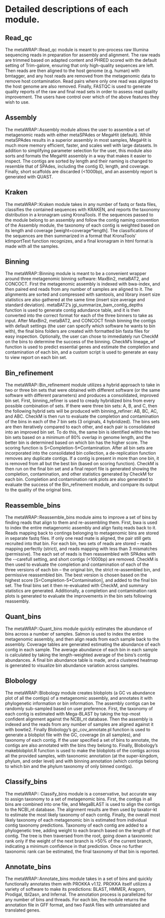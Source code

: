# Detailed descriptions of each module.

  ## Read_qc
  The metaWRAP::Read_qc module is meant to pre-process raw Illumina sequencing reads in preparation for assembly and alignment. The raw reads are trimmed based on adapted content and PHRED scored with the default setting of Trim-galore, ensuring that only high-quality sequences are left. Then reads are then aligned to the host genome (e.g. human) with bmtagger, and any host reads are removed from the metagenomic data to remove host contamination. Read pairs where only one read was aligned to the host genome are also removed. Finally, FASTQC is used to generate quality reports of the raw and final read sets in order to assess read quality improvement. The users have control over which of the above features they wish to use. 
	
  ## Assembly
  The metaWRAP::Assembly module allows the user to assemble a set of metagenomic reads with either metaSPAdes or MegaHit (default). While metaSPAdes results in a superior assembly in most samples, MegaHit is much more memory efficient, faster, and scales well with large datasets.  In addition to simplifying parameter selection for the user, this module also sorts and formats the MegaHit assembly in a way that makes it easier to inspect. The contigs are sorted by length and their naming is changed to resemble that of SPAdes, including the contig ID, length, and coverage. Finally, short scaffolds are discarded (<1000bp), and an assembly report is generated with QUAST. 
	
  ## Kraken
  The metaWRAP::Kraken module takes in any number of fastq or fasta files, classifies the contained sequences with KRAKEN, and reports the taxonomy distribution in a kronagram using KronaTools. If the sequences passed to the module belong to an assembly and follow the contig naming convention of the Assembly module, the taxonomy of each contig is weighted based on its length and coverage [weight=coverage*length]. The classifications of the sequences are then summarized in a format that KronaTools’ ktImportText function recognizes, and a final kronagram in html format is made with all the samples.
	
  ## Binning
  The metaWRAP::Binning module is meant to be a convenient wrapper around three metagenomic binning software: MaxBin2, metaBAT2, and CONCOCT. First the metagenomic assembly is indexed with bwa-index, and then paired end reads from any number of samples are aligned to it. The alignments are sorted and compressed with samtools, and library insert size statistics are also gathered at the same time (insert size average and standard deviation). metaBAT2’s jgi_summarize_bam_contig_depths function is used to generate contig adundance table, and it is then converted into the correct format for each of the three binners to take as input. After MaxBin2, metaBAT2, and CONCOCT finish binning the contigs with default settings (the user can specify which software he wants to bin with), the final bins folders are created with formatted bin fasta files for easy inspection. Optionally, the user can chose to immediately run CheckM on the bins to determine the success of the binning. CheckM’s lineage_wf function is used to predict essential genes and estimate the completion and contamination of each bin, and a custom script is used to generate an easy to view report on each bin set. 
	
  ## Bin_refinement
  The metaWRAP::Bin_refinement module utilizes a hybrid approach to take in two or three bin sets that were obtained with different software (or the same software with different parameters) and produces a consolidated, improved bin set. First, binning_refiner is used to cready hybridized bins from every possible combination of sets. If there were three bin sets: A, B, and C, then the following hybrid sets will be produced with binning_refiner: AB, BC, AC, and ABC. CheckM is then run to evaluate the completion and contamination of the bins in each of the 7 bin sets (3 originals, 4 hybridized). The bins sets are then iteratively compared to each other, and each pair is consolidated into an improved bin set. To do this, the same bin is identified within the two bin sets based on a minimum of 80% overlap in genome length, and the better bin is determined based on which bin has the higher score. The scoring function is S=Completion-5*Contamination. After all bin sets are incorporated into the consolidated bin collection, a de-replication function removes any duplicate contigs. If a contig is present in more than one bin, it is removed from all but the best bin (based on scoring function). CheckM is then run on the final bin set and a final report file is generated showing the completion, contamination, and other statistics generated by CheckM for each bin. Completion and contamination rank plots are also generated to evaluate the success of the Bin_refinement module, and compare its output to the quality of the original bins.
	
  ## Reassemble_bins
  The metaWRAP::Reassemble_bins module aims to improve a set of bins by finding reads that align to them and re-assembling them. First, bwa is used to index the entire metagenomic assembly and align fastq reads back to it. Reads mapping back to contings belonging to metagenomic bins are stored in separate fastq files. If only one read mate is aligned, the pair still gets recruited into that bin. For each bin, two sets of reads are stored – reads mapping perfectly (strict), and reads mapping with less than 3 mismatches (permissive). The each set of reads is then reassembled with SPAdes with the --carefull setting, and short contigs (<1000bp) are removed. CheckM is then used to evaluate the completion and contamination of each of the three versions of each bin – the original bin, the strict re-assembled bin, and permissive reassembled bin. The best version is chosen based on the highest score [S=Completion-5*Contamination], and added to the final bin set. The final bins set it then re-evaluated with CheckM, and summary statistics are generated. Additionally, a completion and contamination rank plots is generated to evaluate the improvements in the bin sets following reassembly. 
	
  ## Quant_bins
  The metaWRAP::Quant_bins module quickly estimates the abundance of bins across a number of samples. Salmon is used to index the entire metagenomic assembly, and then align reads from each sample back to the assembly. Coverage tables are generated estimating the abundance of each contig in each sample. The average abundance of each bin in each sample is calculated by taking the length-weighted average of the bins’s contig abundances. A final bin abundance table is made, and a clustered heatmap is generated to visualize bin abundance variation across samples.
	
  ## Blobology
  The metaWRAP::Blobology module creates blobplots (a GC vs abundance plot of all the contigs) of a metagenomic assembly, and annotates it with phylogenetic information or bin information. The assembly contigs can be randomly sub-sampled based on user preference. 
First, the taxonomy of each contig is estimated with Mega-BLAST by taking the top-most confident alignment against the NCBI_nt database. Then the assembly is indexed and the reads from any number of samples are aligned against it with bowtie2. Finally Blobology’s gc_cov_annotate.pl function is used to generate a blobplot file with the GC, coverage (in all samples), and taxonomy of each contig. If the user specified a set of bins to annotate, the contigs are also annotated with the bins they belong to. Finally, Blobology’s makeblobplot.R function is used to make the blobplots of the contigs across all the provided samples, with taxonomic annotation (at the super-kingdom, phylum, and order level) and with binning annotation (which contigs belong to which bin and the phylum taxonomy of only binned contigs). 
	
  ## Classify_bins
  The metaWRAP:: Classify_bins module is a conservative, but accurate way to assign taxonomy to a set of metagenomic bins. First, the contigs in all bins are combined into one file, and MegaBLAST is used to align the contigs to the NCBI_nt database.  The alignment results are then used by taxator-kt to estimate the most likely taxonomy of each contig. Finally, the overall most likely taxonomy of each metagenomic bin is estimated from individual contig taxonomy predictions. Taxonomy of each contig are added to a phylogenetic tree, adding weight to each branch based on the length of that contig. The tree is then traversed from the root, going down a taxonomic rank only if the weight of the next branch is >50% of the current branch, indicating a minimum confidence in that prediction. Once no further taxonomic rank can be estimated, the final taxonomy of that bin is reported.

## Annotate_bins
The metaWRAP::Annotate_bins module takes in a set of bins and quickly functionally annotates them with PROKKA v1.12. PROKKA itself utilizes a variety of software to make its predictions: BLAST, HMMER, Aragorn, Prodigal, tbl2asn, and Infernal. The annotation process is parallelized for any number of bins and threads. For each bin, the module returns the annotation file in GFF format, and two FastA files with untranslated and translated genes.

